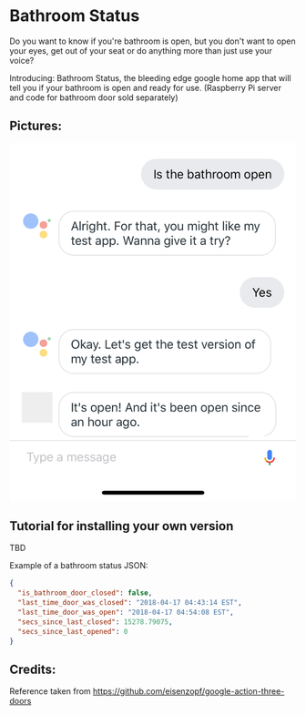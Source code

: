 # Bathroom Status
Do you want to know if you're bathroom is open, but you don't want to open your eyes, get out of your seat or do anything more than just use your voice?

Introducing: Bathroom Status, the bleeding edge google home app that will tell you if your bathroom is open and ready for use. (Raspberry Pi server and code for bathroom door sold separately)

## Pictures:
![Google Assistant Preview](img/Google_Assistant_Preview.png)

## Tutorial for installing your own version
TBD


Example of a bathroom status JSON:
```JSON
{
  "is_bathroom_door_closed": false,
  "last_time_door_was_closed": "2018-04-17 04:43:14 EST",
  "last_time_door_was_open": "2018-04-17 04:54:08 EST",
  "secs_since_last_closed": 15278.79075,
  "secs_since_last_opened": 0
}
```


## Credits:
Reference taken from https://github.com/eisenzopf/google-action-three-doors
